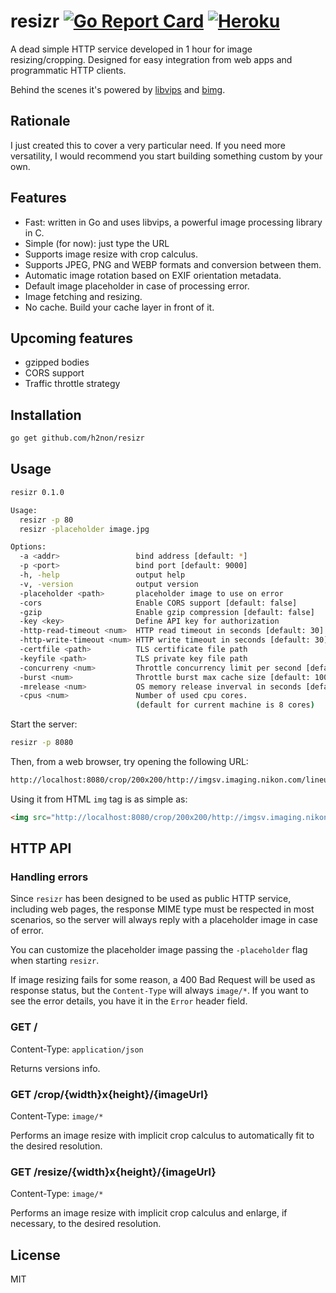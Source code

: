 # resizr [![Go Report Card](http://goreportcard.com/badge/h2non/resizr)](http://goreportcard.com/report/h2non/resizr) [![Heroku](https://img.shields.io/badge/Heroku-Deploy_Now-blue.svg)](https://heroku.com/deploy)

A dead simple HTTP service developed in 1 hour for image resizing/cropping. 
Designed for easy integration from web apps and programmatic HTTP clients.

Behind the scenes it's powered by [libvips](https://github.com/jcupitt/libvips) and [bimg](https://github.com/h2non/bimg).

## Rationale

I just created this to cover a very particular need. 
If you need more versatility, I would recommend you start building something custom by your own.

## Features

- Fast: written in Go and uses libvips, a powerful image processing library in C.
- Simple (for now): just type the URL
- Supports image resize with crop calculus.
- Supports JPEG, PNG and WEBP formats and conversion between them.
- Automatic image rotation based on EXIF orientation metadata.
- Default image placeholder in case of processing error.
- Image fetching and resizing.
- No cache. Build your cache layer in front of it.

## Upcoming features

- gzipped bodies
- CORS support
- Traffic throttle strategy

## Installation

```bash
go get github.com/h2non/resizr
```

## Usage

```bash
resizr 0.1.0

Usage:
  resizr -p 80
  resizr -placeholder image.jpg

Options:
  -a <addr>                 bind address [default: *]
  -p <port>                 bind port [default: 9000]
  -h, -help                 output help
  -v, -version              output version
  -placeholder <path>       placeholder image to use on error
  -cors                     Enable CORS support [default: false]
  -gzip                     Enable gzip compression [default: false]
  -key <key>                Define API key for authorization
  -http-read-timeout <num>  HTTP read timeout in seconds [default: 30]
  -http-write-timeout <num> HTTP write timeout in seconds [default: 30]
  -certfile <path>          TLS certificate file path
  -keyfile <path>           TLS private key file path
  -concurreny <num>         Throttle concurrency limit per second [default: disabled]
  -burst <num>              Throttle burst max cache size [default: 100]
  -mrelease <num>           OS memory release inverval in seconds [default: 30]
  -cpus <num>               Number of used cpu cores.
                            (default for current machine is 8 cores)
```

Start the server:
```bash
resizr -p 8080
```

Then, from a web browser, try opening the following URL:
```bash
http://localhost:8080/crop/200x200/http://imgsv.imaging.nikon.com/lineup/lens/zoom/normalzoom/af-s_dx_18-300mmf_35-56g_ed_vr/img/sample/sample4_l.jpg
```

Using it from HTML `img` tag is as simple as:
```html
<img src="http://localhost:8080/crop/200x200/http://imgsv.imaging.nikon.com/lineup/lens/zoom/normalzoom/af-s_dx_18-300mmf_35-56g_ed_vr/img/sample/sample4_l.jpg" />
```

## HTTP API

### Handling errors

Since `resizr` has been designed to be used as public HTTP service, including web pages, the response MIME type must be respected in most scenarios,
so the server will always reply with a placeholder image in case of error. 

You can customize the placeholder image passing the `-placeholder` flag when starting `resizr`.

If image resizing fails for some reason, a 400 Bad Request will be used as response status, but the `Content-Type` will always `image/*`.
If you want to see the error details, you have it in the `Error` header field.

### GET /
Content-Type: `application/json`

Returns versions info. 

### GET /crop/{width}x{height}/{imageUrl}
Content-Type: `image/*`

Performs an image resize with implicit crop calculus to automatically fit to the desired resolution.

### GET /resize/{width}x{height}/{imageUrl}
Content-Type: `image/*`

Performs an image resize with implicit crop calculus and enlarge, if necessary, to the desired resolution.

## License

MIT